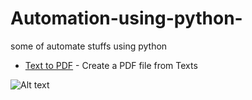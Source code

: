 # Automation-using-python-
some of automate stuffs using python

- [Text to PDF](https://github.com/vpdesai2020/Automation-using-python-/blob/master/Text_to_pdf.py)  - Create a PDF file from Texts



![Alt text](file:///C:/Users/Desai/Downloads/signature5e9f0f691f364.gif)

